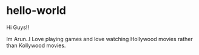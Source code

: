 # hello-world
Hi Guys!!

Im Arun..I Love playing games and love 
watching Hollywood movies rather than 
Kollywood movies.

